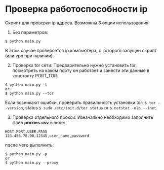 # Проверка работоспособности ip

Скрипт для проверки ip адреса. Возможны 3 опции использования:
1. Без параметров:
```
$ python main.py
```
В этом случае проверяется ip компьютера, с которого запущен скрипт (или vpn при наличии).

2. Проверка tor сети:
Предварительно нужно установить tor, посмотреть на каком порту он работает и занести эти данные 
в константу PORT_TOR.
```
$ python main.py -t
or
$ python main.py --tor
```
Если возникают ошибки, проверить правильность установки tor: `$ tor --version`, status `$ sudo /etc/init.d/tor status` 
or `$ netstat -nlp --inet`.

3. Проверка отдельного прокси:
Изначально необходимо заполнить файл **proxies.csv** в виде:
```
HOST,PORT,USER,PASS
123.456.78.90,12345,user_name,password
```

после чего выполнить:
```
$ python main.py -p
or
$ python main.py --proxy
```